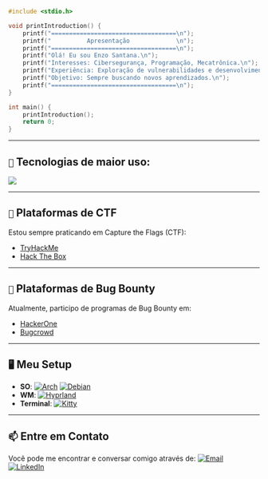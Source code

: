 

```c
#include <stdio.h>

void printIntroduction() {
    printf("===================================\n");
    printf("          Apresentação             \n");
    printf("===================================\n");
    printf("Olá! Eu sou Enzo Santana.\n");
    printf("Interesses: Cibersegurança, Programação, Mecatrônica.\n");
    printf("Experiência: Exploração de vulnerabilidades e desenvolvimento.\n");
    printf("Objetivo: Sempre buscando novos aprendizados.\n");
    printf("===================================\n");
}

int main() {
    printIntroduction();
    return 0;
}

```
---

## `🚀` Tecnologias de maior uso:

[![](https://skillicons.dev/icons?i=nodejs,react,js,c,python,bash,powershell,vscode,arch,windows)](https://skillicons.dev)

---

## `🎯` Plataformas de CTF

Estou sempre praticando em Capture the Flags (CTF):

- [TryHackMe](https://tryhackme.com/)
- [Hack The Box](https://www.hackthebox.com/)

---

## `💼` Plataformas de Bug Bounty

Atualmente, participo de programas de Bug Bounty em:

- [HackerOne](https://www.hackerone.com/)
- [Bugcrowd](https://www.bugcrowd.com/)
 ---
 
## `🖥️` Meu Setup

- **SO**: [![Arch](https://img.shields.io/badge/ArchLinux-1793D1?style=for-the-badge&logo=arch-linux&logoColor=white)](https://archlinux.org/) [![Debian](https://img.shields.io/badge/Debian-A81D33?style=for-the-badge&logo=debian&logoColor=white)](https://www.debian.org/)
- **WM**: [![Hyprland](https://img.shields.io/badge/Hyprland-1D99F3?style=for-the-badge)](https://hyprland.org/)
- **Terminal**: [![Kitty](https://img.shields.io/badge/Kitty-FCC624?style=for-the-badge&logo=kitty&logoColor=black)](https://sw.kovidgoyal.net/kitty/)

---

## `📫` Entre em Contato

Você pode me encontrar e conversar comigo através de:
[![Email](https://img.shields.io/badge/Email-D14836?style=for-the-badge&logo=gmail&logoColor=white)](mailto:enzosantana0zen@gmail.com)
[![LinkedIn](https://img.shields.io/badge/LinkedIn-0A66C2?style=for-the-badge&logo=linkedin&logoColor=white)](https://www.linkedin.com/in/EnzoSantz)

